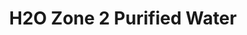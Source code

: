 ---
title: "H2O Zone 2 Purified Water"
url: /quezon-city/h2o-zone-2-purified-water/
shop: Wasser
---